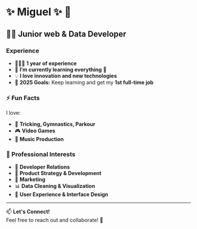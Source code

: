# ✨ Miguel ✨ 👋  

## 🧑‍💻 Junior web & Data Developer  

### Experience  
- 👨🏻‍💻 **1 year of experience**  
- 🌱 **I’m currently learning everything** 🤣  
- 💡 **I love innovation and new technologies**  
- 🥅 **2025 Goals:** Keep learning and get my **1st full-time job**  

### ⚡ Fun Facts  
I love:  
- 🏃 **Tricking, Gymnastics, Parkour**  
- 🎮 **Video Games**  
- 🎹 **Music Production**  

### 💼 Professional Interests  
- 💬 **Developer Relations**  
- 🧪 **Product Strategy & Development**  
- 🚀 **Marketing**  
- 📊 **Data Cleaning & Visualization**  
- 🎨 **User Experience & Interface Design**  

---

📫 **Let's Connect!**  
Feel free to reach out and collaborate! 🚀  


